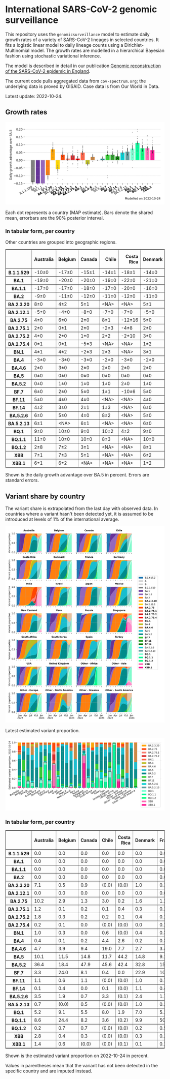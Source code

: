 # International SARS-CoV-2 genomic surveillance

This repository uses the `genomicsurveillance` model to estimate daily growth rates of a variety of SARS-CoV-2 lineages in selected countries. It fits a logistic linear model to daily lineage counts using a Dirichlet-Multinomial model. The growth rates are modelled in a hierarchical Bayesian fashion using stochastic variational inference. 

The model is described in detail in our publication [Genomic reconstruction of the SARS-CoV-2 epidemic in England](https://www.nature.com/articles/s41586-021-04069-y).

The current code pulls aggregated data from `cov-spectrum.org`; the underlying data is proved by GISAID. Case data is from Our World in Data.

Latest update: 2022-10-24.

## Growth rates
![Growth rates](plots/growth-rate-latest.png)

Each dot represents a country (MAP estimate). Bars denote the shared mean, errorbars are the 90% posterior interval.

### In tabular form, per country

Other countries are grouped into geographic regions.

<small><table border="1" class="dataframe">
  <thead>
    <tr style="text-align: right;">
      <th></th>
      <th>Australia</th>
      <th>Belgium</th>
      <th>Canada</th>
      <th>Chile</th>
      <th>Costa Rica</th>
      <th>Denmark</th>
      <th>France</th>
      <th>Germany</th>
      <th>India</th>
      <th>Israel</th>
      <th>Japan</th>
      <th>Mexico</th>
      <th>New Zealand</th>
      <th>Peru</th>
      <th>Russia</th>
      <th>Singapore</th>
      <th>South Africa</th>
      <th>South Korea</th>
      <th>Spain</th>
      <th>Turkey</th>
      <th>USA</th>
      <th>United Kingdom</th>
      <th>Other - Africa</th>
      <th>Other - Asia</th>
      <th>Other - Europe</th>
      <th>Other - North America</th>
      <th>Other - Oceania</th>
      <th>Other - South America</th>
    </tr>
  </thead>
  <tbody>
    <tr>
      <th>B.1.1.529</th>
      <td>-10±0</td>
      <td>-17±0</td>
      <td>-15±1</td>
      <td>-14±1</td>
      <td>-18±1</td>
      <td>-14±0</td>
      <td>-11±0</td>
      <td>-15±0</td>
      <td>-3±0</td>
      <td>-17±0</td>
      <td>-19±2</td>
      <td>-18±3</td>
      <td>-13±1</td>
      <td>-18±1</td>
      <td>-13±0</td>
      <td>&lt;NA&gt;</td>
      <td>-13±0</td>
      <td>-16±7</td>
      <td>-16±1</td>
      <td>-18±0</td>
      <td>-13±0</td>
      <td>-17±0</td>
      <td>-9±0</td>
      <td>-8±0</td>
      <td>-15±0</td>
      <td>-20±0</td>
      <td>&lt;NA&gt;</td>
      <td>-11±0</td>
    </tr>
    <tr>
      <th>BA.1</th>
      <td>-19±0</td>
      <td>-20±0</td>
      <td>-20±0</td>
      <td>-19±0</td>
      <td>-22±0</td>
      <td>-21±0</td>
      <td>-18±0</td>
      <td>-21±0</td>
      <td>-14±0</td>
      <td>-22±0</td>
      <td>-21±0</td>
      <td>-19±0</td>
      <td>-25±0</td>
      <td>-22±0</td>
      <td>-18±0</td>
      <td>-16±0</td>
      <td>-15±0</td>
      <td>-21±0</td>
      <td>-20±0</td>
      <td>-20±0</td>
      <td>-21±0</td>
      <td>-21±0</td>
      <td>-15±0</td>
      <td>-13±0</td>
      <td>-19±0</td>
      <td>-20±0</td>
      <td>-12±0</td>
      <td>-18±0</td>
    </tr>
    <tr>
      <th>BA.1.1</th>
      <td>-17±0</td>
      <td>-17±0</td>
      <td>-18±0</td>
      <td>-17±0</td>
      <td>-20±0</td>
      <td>-16±0</td>
      <td>-16±0</td>
      <td>-18±0</td>
      <td>-12±0</td>
      <td>-19±0</td>
      <td>-18±0</td>
      <td>-17±0</td>
      <td>-14±0</td>
      <td>-21±0</td>
      <td>-17±0</td>
      <td>-8±0</td>
      <td>-13±0</td>
      <td>-17±0</td>
      <td>-17±0</td>
      <td>-15±0</td>
      <td>-19±0</td>
      <td>-18±0</td>
      <td>-14±0</td>
      <td>-12±0</td>
      <td>-16±0</td>
      <td>-18±0</td>
      <td>-17±0</td>
      <td>-17±0</td>
    </tr>
    <tr>
      <th>BA.2</th>
      <td>-9±0</td>
      <td>-11±0</td>
      <td>-12±0</td>
      <td>-11±0</td>
      <td>-12±0</td>
      <td>-11±0</td>
      <td>-8±0</td>
      <td>-11±0</td>
      <td>-4±0</td>
      <td>-11±0</td>
      <td>-10±0</td>
      <td>-10±0</td>
      <td>-9±0</td>
      <td>-13±0</td>
      <td>-12±0</td>
      <td>-4±0</td>
      <td>-8±0</td>
      <td>-9±0</td>
      <td>-9±0</td>
      <td>-8±0</td>
      <td>-11±0</td>
      <td>-11±0</td>
      <td>-7±0</td>
      <td>-7±0</td>
      <td>-10±0</td>
      <td>-11±0</td>
      <td>-12±0</td>
      <td>-10±0</td>
    </tr>
    <tr>
      <th>BA.2.3.20</th>
      <td>8±0</td>
      <td>4±2</td>
      <td>5±1</td>
      <td>&lt;NA&gt;</td>
      <td>&lt;NA&gt;</td>
      <td>5±1</td>
      <td>8±1</td>
      <td>10±1</td>
      <td>8±5</td>
      <td>7±1</td>
      <td>9±1</td>
      <td>&lt;NA&gt;</td>
      <td>2±2</td>
      <td>&lt;NA&gt;</td>
      <td>&lt;NA&gt;</td>
      <td>10±0</td>
      <td>&lt;NA&gt;</td>
      <td>11±1</td>
      <td>5±4</td>
      <td>2±7</td>
      <td>7±0</td>
      <td>5±2</td>
      <td>&lt;NA&gt;</td>
      <td>10±2</td>
      <td>12±0</td>
      <td>&lt;NA&gt;</td>
      <td>&lt;NA&gt;</td>
      <td>&lt;NA&gt;</td>
    </tr>
    <tr>
      <th>BA.2.12.1</th>
      <td>-5±0</td>
      <td>-4±0</td>
      <td>-8±0</td>
      <td>-7±0</td>
      <td>-7±0</td>
      <td>-5±0</td>
      <td>-3±0</td>
      <td>-5±0</td>
      <td>-5±0</td>
      <td>-6±0</td>
      <td>-7±0</td>
      <td>-7±0</td>
      <td>-6±0</td>
      <td>-9±0</td>
      <td>-8±1</td>
      <td>-2±0</td>
      <td>-3±1</td>
      <td>-5±0</td>
      <td>-4±0</td>
      <td>-4±0</td>
      <td>-7±0</td>
      <td>-4±0</td>
      <td>-6±0</td>
      <td>-5±0</td>
      <td>-4±0</td>
      <td>-7±0</td>
      <td>-12±2</td>
      <td>-6±0</td>
    </tr>
    <tr>
      <th>BA.2.75</th>
      <td>4±0</td>
      <td>6±0</td>
      <td>2±0</td>
      <td>8±1</td>
      <td>-12±16</td>
      <td>5±0</td>
      <td>5±0</td>
      <td>5±0</td>
      <td>4±0</td>
      <td>4±0</td>
      <td>3±0</td>
      <td>3±3</td>
      <td>3±0</td>
      <td>1±1</td>
      <td>2±0</td>
      <td>5±0</td>
      <td>0±1</td>
      <td>5±0</td>
      <td>8±0</td>
      <td>5±1</td>
      <td>4±0</td>
      <td>5±0</td>
      <td>-2±3</td>
      <td>5±0</td>
      <td>7±0</td>
      <td>3±2</td>
      <td>&lt;NA&gt;</td>
      <td>6±1</td>
    </tr>
    <tr>
      <th>BA.2.75.1</th>
      <td>2±0</td>
      <td>0±1</td>
      <td>2±0</td>
      <td>-2±3</td>
      <td>-4±8</td>
      <td>2±0</td>
      <td>3±0</td>
      <td>3±0</td>
      <td>4±0</td>
      <td>3±0</td>
      <td>0±0</td>
      <td>&lt;NA&gt;</td>
      <td>1±0</td>
      <td>-7±10</td>
      <td>2±1</td>
      <td>4±0</td>
      <td>-5±6</td>
      <td>3±0</td>
      <td>2±1</td>
      <td>&lt;NA&gt;</td>
      <td>2±0</td>
      <td>2±0</td>
      <td>&lt;NA&gt;</td>
      <td>4±0</td>
      <td>3±0</td>
      <td>&lt;NA&gt;</td>
      <td>&lt;NA&gt;</td>
      <td>&lt;NA&gt;</td>
    </tr>
    <tr>
      <th>BA.2.75.2</th>
      <td>4±0</td>
      <td>2±0</td>
      <td>1±0</td>
      <td>2±2</td>
      <td>-2±10</td>
      <td>3±0</td>
      <td>4±1</td>
      <td>2±0</td>
      <td>8±0</td>
      <td>2±1</td>
      <td>2±1</td>
      <td>&lt;NA&gt;</td>
      <td>3±0</td>
      <td>-2±7</td>
      <td>9±3</td>
      <td>6±0</td>
      <td>&lt;NA&gt;</td>
      <td>2±1</td>
      <td>4±2</td>
      <td>4±2</td>
      <td>3±0</td>
      <td>3±0</td>
      <td>&lt;NA&gt;</td>
      <td>6±1</td>
      <td>4±0</td>
      <td>&lt;NA&gt;</td>
      <td>&lt;NA&gt;</td>
      <td>&lt;NA&gt;</td>
    </tr>
    <tr>
      <th>BA.2.75.4</th>
      <td>0±1</td>
      <td>0±1</td>
      <td>-5±3</td>
      <td>&lt;NA&gt;</td>
      <td>&lt;NA&gt;</td>
      <td>1±2</td>
      <td>3±2</td>
      <td>-2±4</td>
      <td>6±0</td>
      <td>1±6</td>
      <td>-3±3</td>
      <td>&lt;NA&gt;</td>
      <td>&lt;NA&gt;</td>
      <td>&lt;NA&gt;</td>
      <td>&lt;NA&gt;</td>
      <td>5±1</td>
      <td>&lt;NA&gt;</td>
      <td>&lt;NA&gt;</td>
      <td>&lt;NA&gt;</td>
      <td>&lt;NA&gt;</td>
      <td>1±1</td>
      <td>1±1</td>
      <td>&lt;NA&gt;</td>
      <td>&lt;NA&gt;</td>
      <td>5±0</td>
      <td>&lt;NA&gt;</td>
      <td>&lt;NA&gt;</td>
      <td>&lt;NA&gt;</td>
    </tr>
    <tr>
      <th>BN.1</th>
      <td>4±1</td>
      <td>4±2</td>
      <td>-2±3</td>
      <td>2±3</td>
      <td>&lt;NA&gt;</td>
      <td>3±1</td>
      <td>9±2</td>
      <td>7±0</td>
      <td>9±0</td>
      <td>5±1</td>
      <td>6±1</td>
      <td>&lt;NA&gt;</td>
      <td>0±3</td>
      <td>&lt;NA&gt;</td>
      <td>&lt;NA&gt;</td>
      <td>8±0</td>
      <td>&lt;NA&gt;</td>
      <td>8±1</td>
      <td>&lt;NA&gt;</td>
      <td>-2±8</td>
      <td>5±1</td>
      <td>5±1</td>
      <td>&lt;NA&gt;</td>
      <td>9±1</td>
      <td>7±1</td>
      <td>&lt;NA&gt;</td>
      <td>&lt;NA&gt;</td>
      <td>&lt;NA&gt;</td>
    </tr>
    <tr>
      <th>BA.4</th>
      <td>-3±0</td>
      <td>-3±0</td>
      <td>-3±0</td>
      <td>-2±0</td>
      <td>-3±0</td>
      <td>-2±0</td>
      <td>-1±0</td>
      <td>-2±0</td>
      <td>-3±0</td>
      <td>-2±0</td>
      <td>-4±0</td>
      <td>-2±0</td>
      <td>-3±0</td>
      <td>-3±0</td>
      <td>-5±0</td>
      <td>-1±0</td>
      <td>-2±0</td>
      <td>-3±0</td>
      <td>-1±0</td>
      <td>-2±0</td>
      <td>-2±0</td>
      <td>-2±0</td>
      <td>-3±0</td>
      <td>-2±0</td>
      <td>-2±0</td>
      <td>-2±0</td>
      <td>-12±6</td>
      <td>-2±0</td>
    </tr>
    <tr>
      <th>BA.4.6</th>
      <td>2±0</td>
      <td>3±0</td>
      <td>2±0</td>
      <td>2±0</td>
      <td>2±0</td>
      <td>2±0</td>
      <td>3±0</td>
      <td>3±0</td>
      <td>3±0</td>
      <td>3±0</td>
      <td>1±0</td>
      <td>2±0</td>
      <td>2±0</td>
      <td>3±0</td>
      <td>-1±1</td>
      <td>1±0</td>
      <td>0±0</td>
      <td>1±0</td>
      <td>4±0</td>
      <td>3±1</td>
      <td>2±0</td>
      <td>2±0</td>
      <td>-1±0</td>
      <td>4±0</td>
      <td>3±0</td>
      <td>3±0</td>
      <td>&lt;NA&gt;</td>
      <td>4±0</td>
    </tr>
    <tr>
      <th>BA.5</th>
      <td>0±0</td>
      <td>0±0</td>
      <td>0±0</td>
      <td>0±0</td>
      <td>0±0</td>
      <td>0±0</td>
      <td>0±0</td>
      <td>0±0</td>
      <td>0±0</td>
      <td>0±0</td>
      <td>0±0</td>
      <td>0±0</td>
      <td>0±0</td>
      <td>0±0</td>
      <td>0±0</td>
      <td>0±0</td>
      <td>0±0</td>
      <td>0±0</td>
      <td>0±0</td>
      <td>0±0</td>
      <td>0±0</td>
      <td>0±0</td>
      <td>0±0</td>
      <td>0±0</td>
      <td>0±0</td>
      <td>0±0</td>
      <td>0±0</td>
      <td>0±0</td>
    </tr>
    <tr>
      <th>BA.5.2</th>
      <td>0±0</td>
      <td>1±0</td>
      <td>1±0</td>
      <td>1±0</td>
      <td>2±0</td>
      <td>1±0</td>
      <td>1±0</td>
      <td>2±0</td>
      <td>0±0</td>
      <td>1±0</td>
      <td>2±0</td>
      <td>1±0</td>
      <td>0±0</td>
      <td>1±0</td>
      <td>2±0</td>
      <td>1±0</td>
      <td>0±0</td>
      <td>2±0</td>
      <td>1±0</td>
      <td>1±0</td>
      <td>1±0</td>
      <td>1±0</td>
      <td>0±0</td>
      <td>1±0</td>
      <td>1±0</td>
      <td>0±0</td>
      <td>2±0</td>
      <td>0±0</td>
    </tr>
    <tr>
      <th>BF.7</th>
      <td>6±0</td>
      <td>2±0</td>
      <td>5±0</td>
      <td>1±1</td>
      <td>-10±6</td>
      <td>5±0</td>
      <td>5±0</td>
      <td>5±0</td>
      <td>-4±4</td>
      <td>5±0</td>
      <td>5±0</td>
      <td>4±1</td>
      <td>4±0</td>
      <td>5±1</td>
      <td>5±0</td>
      <td>9±1</td>
      <td>-1±1</td>
      <td>9±0</td>
      <td>6±0</td>
      <td>5±1</td>
      <td>5±0</td>
      <td>5±0</td>
      <td>8±1</td>
      <td>5±1</td>
      <td>5±0</td>
      <td>-11±5</td>
      <td>&lt;NA&gt;</td>
      <td>6±0</td>
    </tr>
    <tr>
      <th>BF.11</th>
      <td>5±0</td>
      <td>4±0</td>
      <td>4±0</td>
      <td>&lt;NA&gt;</td>
      <td>&lt;NA&gt;</td>
      <td>4±0</td>
      <td>6±0</td>
      <td>4±0</td>
      <td>&lt;NA&gt;</td>
      <td>3±0</td>
      <td>5±0</td>
      <td>-1±6</td>
      <td>-1±3</td>
      <td>&lt;NA&gt;</td>
      <td>5±1</td>
      <td>7±2</td>
      <td>&lt;NA&gt;</td>
      <td>3±1</td>
      <td>4±0</td>
      <td>1±1</td>
      <td>4±0</td>
      <td>3±0</td>
      <td>&lt;NA&gt;</td>
      <td>7±1</td>
      <td>4±0</td>
      <td>&lt;NA&gt;</td>
      <td>&lt;NA&gt;</td>
      <td>-1±7</td>
    </tr>
    <tr>
      <th>BF.14</th>
      <td>4±2</td>
      <td>3±0</td>
      <td>2±1</td>
      <td>1±3</td>
      <td>&lt;NA&gt;</td>
      <td>6±0</td>
      <td>6±0</td>
      <td>6±0</td>
      <td>5±2</td>
      <td>-2±2</td>
      <td>-1±5</td>
      <td>-1±3</td>
      <td>&lt;NA&gt;</td>
      <td>&lt;NA&gt;</td>
      <td>&lt;NA&gt;</td>
      <td>&lt;NA&gt;</td>
      <td>-2±5</td>
      <td>1±9</td>
      <td>4±2</td>
      <td>1±7</td>
      <td>5±0</td>
      <td>6±0</td>
      <td>&lt;NA&gt;</td>
      <td>&lt;NA&gt;</td>
      <td>3±0</td>
      <td>&lt;NA&gt;</td>
      <td>&lt;NA&gt;</td>
      <td>0±5</td>
    </tr>
    <tr>
      <th>BA.5.2.6</th>
      <td>6±0</td>
      <td>5±0</td>
      <td>4±0</td>
      <td>8±2</td>
      <td>&lt;NA&gt;</td>
      <td>5±0</td>
      <td>5±0</td>
      <td>5±0</td>
      <td>2±0</td>
      <td>5±0</td>
      <td>5±0</td>
      <td>-2±4</td>
      <td>6±0</td>
      <td>&lt;NA&gt;</td>
      <td>4±0</td>
      <td>8±0</td>
      <td>2±0</td>
      <td>5±0</td>
      <td>9±1</td>
      <td>5±0</td>
      <td>4±0</td>
      <td>5±0</td>
      <td>4±1</td>
      <td>6±0</td>
      <td>5±0</td>
      <td>&lt;NA&gt;</td>
      <td>&lt;NA&gt;</td>
      <td>&lt;NA&gt;</td>
    </tr>
    <tr>
      <th>BA.5.2.13</th>
      <td>6±1</td>
      <td>&lt;NA&gt;</td>
      <td>6±1</td>
      <td>&lt;NA&gt;</td>
      <td>&lt;NA&gt;</td>
      <td>6±0</td>
      <td>8±1</td>
      <td>5±0</td>
      <td>&lt;NA&gt;</td>
      <td>&lt;NA&gt;</td>
      <td>&lt;NA&gt;</td>
      <td>&lt;NA&gt;</td>
      <td>&lt;NA&gt;</td>
      <td>&lt;NA&gt;</td>
      <td>&lt;NA&gt;</td>
      <td>10±10</td>
      <td>3±8</td>
      <td>&lt;NA&gt;</td>
      <td>4±2</td>
      <td>1±7</td>
      <td>5±0</td>
      <td>5±0</td>
      <td>&lt;NA&gt;</td>
      <td>9±1</td>
      <td>6±0</td>
      <td>&lt;NA&gt;</td>
      <td>&lt;NA&gt;</td>
      <td>&lt;NA&gt;</td>
    </tr>
    <tr>
      <th>BQ.1</th>
      <td>9±0</td>
      <td>10±0</td>
      <td>9±0</td>
      <td>10±2</td>
      <td>4±2</td>
      <td>9±0</td>
      <td>9±0</td>
      <td>11±0</td>
      <td>4±8</td>
      <td>9±1</td>
      <td>8±1</td>
      <td>-5±8</td>
      <td>4±1</td>
      <td>&lt;NA&gt;</td>
      <td>&lt;NA&gt;</td>
      <td>18±2</td>
      <td>10±1</td>
      <td>8±1</td>
      <td>11±0</td>
      <td>6±3</td>
      <td>9±0</td>
      <td>9±0</td>
      <td>8±0</td>
      <td>7±2</td>
      <td>9±0</td>
      <td>0±3</td>
      <td>&lt;NA&gt;</td>
      <td>2±3</td>
    </tr>
    <tr>
      <th>BQ.1.1</th>
      <td>11±0</td>
      <td>10±0</td>
      <td>10±0</td>
      <td>8±3</td>
      <td>&lt;NA&gt;</td>
      <td>10±0</td>
      <td>10±0</td>
      <td>12±0</td>
      <td>&lt;NA&gt;</td>
      <td>10±1</td>
      <td>12±1</td>
      <td>&lt;NA&gt;</td>
      <td>&lt;NA&gt;</td>
      <td>&lt;NA&gt;</td>
      <td>&lt;NA&gt;</td>
      <td>20±4</td>
      <td>6±1</td>
      <td>14±2</td>
      <td>14±1</td>
      <td>6±2</td>
      <td>10±0</td>
      <td>10±0</td>
      <td>15±0</td>
      <td>19±2</td>
      <td>12±0</td>
      <td>&lt;NA&gt;</td>
      <td>&lt;NA&gt;</td>
      <td>3±6</td>
    </tr>
    <tr>
      <th>BQ.1.2</th>
      <td>2±8</td>
      <td>7±2</td>
      <td>3±1</td>
      <td>&lt;NA&gt;</td>
      <td>&lt;NA&gt;</td>
      <td>8±1</td>
      <td>11±3</td>
      <td>7±1</td>
      <td>&lt;NA&gt;</td>
      <td>4±1</td>
      <td>&lt;NA&gt;</td>
      <td>&lt;NA&gt;</td>
      <td>&lt;NA&gt;</td>
      <td>&lt;NA&gt;</td>
      <td>&lt;NA&gt;</td>
      <td>11±6</td>
      <td>&lt;NA&gt;</td>
      <td>&lt;NA&gt;</td>
      <td>&lt;NA&gt;</td>
      <td>4±4</td>
      <td>9±1</td>
      <td>8±1</td>
      <td>13±1</td>
      <td>&lt;NA&gt;</td>
      <td>12±1</td>
      <td>&lt;NA&gt;</td>
      <td>&lt;NA&gt;</td>
      <td>&lt;NA&gt;</td>
    </tr>
    <tr>
      <th>XBB</th>
      <td>7±1</td>
      <td>7±3</td>
      <td>5±1</td>
      <td>&lt;NA&gt;</td>
      <td>&lt;NA&gt;</td>
      <td>6±2</td>
      <td>8±3</td>
      <td>4±2</td>
      <td>13±0</td>
      <td>2±2</td>
      <td>8±1</td>
      <td>&lt;NA&gt;</td>
      <td>4±2</td>
      <td>&lt;NA&gt;</td>
      <td>&lt;NA&gt;</td>
      <td>16±0</td>
      <td>&lt;NA&gt;</td>
      <td>8±5</td>
      <td>&lt;NA&gt;</td>
      <td>&lt;NA&gt;</td>
      <td>6±1</td>
      <td>5±2</td>
      <td>&lt;NA&gt;</td>
      <td>16±1</td>
      <td>10±1</td>
      <td>&lt;NA&gt;</td>
      <td>&lt;NA&gt;</td>
      <td>&lt;NA&gt;</td>
    </tr>
    <tr>
      <th>XBB.1</th>
      <td>6±1</td>
      <td>6±2</td>
      <td>&lt;NA&gt;</td>
      <td>&lt;NA&gt;</td>
      <td>&lt;NA&gt;</td>
      <td>1±2</td>
      <td>10±7</td>
      <td>2±6</td>
      <td>13±2</td>
      <td>7±6</td>
      <td>3±6</td>
      <td>&lt;NA&gt;</td>
      <td>2±6</td>
      <td>&lt;NA&gt;</td>
      <td>&lt;NA&gt;</td>
      <td>15±0</td>
      <td>&lt;NA&gt;</td>
      <td>4±5</td>
      <td>&lt;NA&gt;</td>
      <td>&lt;NA&gt;</td>
      <td>6±1</td>
      <td>1±3</td>
      <td>&lt;NA&gt;</td>
      <td>12±1</td>
      <td>10±1</td>
      <td>&lt;NA&gt;</td>
      <td>&lt;NA&gt;</td>
      <td>&lt;NA&gt;</td>
    </tr>
  </tbody>
</table></small>

Shown is the daily growth advantage over BA.5 in percent. Errors are standard errors.

## Variant share by country

The variant share is extrapolated from the last day with observed data. In countries where a variant hasn't been detected yet, it is assumed to be introduced at levels of 1% of the international average. 

![Variant share by country](plots/variant-share-latest.png)

Latest estimated variant proportion.

![Variant share by country](plots/variant-share-bar.png)

### In tabular form, per country

<small><table border="1" class="dataframe">
  <thead>
    <tr style="text-align: right;">
      <th></th>
      <th>Australia</th>
      <th>Belgium</th>
      <th>Canada</th>
      <th>Chile</th>
      <th>Costa Rica</th>
      <th>Denmark</th>
      <th>France</th>
      <th>Germany</th>
      <th>India</th>
      <th>Israel</th>
      <th>Japan</th>
      <th>Mexico</th>
      <th>New Zealand</th>
      <th>Peru</th>
      <th>Russia</th>
      <th>Singapore</th>
      <th>South Africa</th>
      <th>South Korea</th>
      <th>Spain</th>
      <th>Turkey</th>
      <th>USA</th>
      <th>United Kingdom</th>
      <th>Other - Africa</th>
      <th>Other - Asia</th>
      <th>Other - Europe</th>
      <th>Other - North America</th>
      <th>Other - Oceania</th>
      <th>Other - South America</th>
    </tr>
  </thead>
  <tbody>
    <tr>
      <th>B.1.1.529</th>
      <td>0.0</td>
      <td>0.0</td>
      <td>0.0</td>
      <td>0.0</td>
      <td>0.0</td>
      <td>0.0</td>
      <td>0.0</td>
      <td>0.0</td>
      <td>0.0</td>
      <td>0.0</td>
      <td>0.0</td>
      <td>0.0</td>
      <td>0.0</td>
      <td>0.0</td>
      <td>0.0</td>
      <td>(0.0)</td>
      <td>0.0</td>
      <td>0.0</td>
      <td>0.0</td>
      <td>0.0</td>
      <td>0.0</td>
      <td>0.0</td>
      <td>0.0</td>
      <td>0.0</td>
      <td>0.0</td>
      <td>0.0</td>
      <td>(0.0)</td>
      <td>0.0</td>
    </tr>
    <tr>
      <th>BA.1</th>
      <td>0.0</td>
      <td>0.0</td>
      <td>0.0</td>
      <td>0.0</td>
      <td>0.0</td>
      <td>0.0</td>
      <td>0.0</td>
      <td>0.0</td>
      <td>0.0</td>
      <td>0.0</td>
      <td>0.0</td>
      <td>0.0</td>
      <td>0.0</td>
      <td>0.0</td>
      <td>0.0</td>
      <td>0.0</td>
      <td>0.0</td>
      <td>0.0</td>
      <td>0.0</td>
      <td>0.0</td>
      <td>0.0</td>
      <td>0.0</td>
      <td>0.0</td>
      <td>0.0</td>
      <td>0.0</td>
      <td>0.0</td>
      <td>0.0</td>
      <td>0.0</td>
    </tr>
    <tr>
      <th>BA.1.1</th>
      <td>0.0</td>
      <td>0.0</td>
      <td>0.0</td>
      <td>0.0</td>
      <td>0.0</td>
      <td>0.0</td>
      <td>0.0</td>
      <td>0.0</td>
      <td>0.0</td>
      <td>0.0</td>
      <td>0.0</td>
      <td>0.0</td>
      <td>0.0</td>
      <td>0.0</td>
      <td>0.0</td>
      <td>0.0</td>
      <td>0.0</td>
      <td>0.0</td>
      <td>0.0</td>
      <td>0.0</td>
      <td>0.0</td>
      <td>0.0</td>
      <td>0.0</td>
      <td>0.0</td>
      <td>0.0</td>
      <td>0.0</td>
      <td>0.0</td>
      <td>0.0</td>
    </tr>
    <tr>
      <th>BA.2</th>
      <td>0.0</td>
      <td>0.0</td>
      <td>0.0</td>
      <td>0.0</td>
      <td>0.0</td>
      <td>0.0</td>
      <td>0.0</td>
      <td>0.0</td>
      <td>0.0</td>
      <td>0.0</td>
      <td>0.0</td>
      <td>0.0</td>
      <td>0.0</td>
      <td>0.0</td>
      <td>0.0</td>
      <td>0.0</td>
      <td>0.0</td>
      <td>0.0</td>
      <td>0.0</td>
      <td>0.0</td>
      <td>0.0</td>
      <td>0.0</td>
      <td>0.0</td>
      <td>0.0</td>
      <td>0.0</td>
      <td>0.0</td>
      <td>0.0</td>
      <td>0.0</td>
    </tr>
    <tr>
      <th>BA.2.3.20</th>
      <td>7.1</td>
      <td>0.5</td>
      <td>0.9</td>
      <td>(0.0)</td>
      <td>(0.0)</td>
      <td>1.0</td>
      <td>0.3</td>
      <td>0.9</td>
      <td>1.3</td>
      <td>2.3</td>
      <td>1.9</td>
      <td>(0.0)</td>
      <td>1.5</td>
      <td>(0.0)</td>
      <td>(0.0)</td>
      <td>4.5</td>
      <td>(0.0)</td>
      <td>11.2</td>
      <td>0.3</td>
      <td>0.6</td>
      <td>1.2</td>
      <td>0.2</td>
      <td>(0.0)</td>
      <td>0.8</td>
      <td>3.0</td>
      <td>(0.0)</td>
      <td>(0.0)</td>
      <td>(0.0)</td>
    </tr>
    <tr>
      <th>BA.2.12.1</th>
      <td>0.0</td>
      <td>0.0</td>
      <td>0.0</td>
      <td>0.0</td>
      <td>0.0</td>
      <td>0.0</td>
      <td>0.0</td>
      <td>0.0</td>
      <td>0.0</td>
      <td>0.0</td>
      <td>0.0</td>
      <td>0.0</td>
      <td>0.0</td>
      <td>0.0</td>
      <td>0.0</td>
      <td>0.0</td>
      <td>0.0</td>
      <td>0.0</td>
      <td>0.0</td>
      <td>0.0</td>
      <td>0.0</td>
      <td>0.0</td>
      <td>0.0</td>
      <td>0.0</td>
      <td>0.0</td>
      <td>0.0</td>
      <td>0.0</td>
      <td>0.0</td>
    </tr>
    <tr>
      <th>BA.2.75</th>
      <td>10.2</td>
      <td>2.9</td>
      <td>1.3</td>
      <td>3.0</td>
      <td>0.2</td>
      <td>1.6</td>
      <td>1.2</td>
      <td>1.6</td>
      <td>18.5</td>
      <td>3.4</td>
      <td>0.8</td>
      <td>0.6</td>
      <td>6.3</td>
      <td>0.4</td>
      <td>0.3</td>
      <td>7.3</td>
      <td>1.1</td>
      <td>4.9</td>
      <td>2.5</td>
      <td>1.5</td>
      <td>2.1</td>
      <td>4.0</td>
      <td>0.0</td>
      <td>6.5</td>
      <td>4.6</td>
      <td>2.2</td>
      <td>(0.0)</td>
      <td>1.7</td>
    </tr>
    <tr>
      <th>BA.2.75.1</th>
      <td>1.2</td>
      <td>0.1</td>
      <td>0.2</td>
      <td>0.1</td>
      <td>0.4</td>
      <td>0.3</td>
      <td>0.1</td>
      <td>0.1</td>
      <td>6.4</td>
      <td>0.5</td>
      <td>0.0</td>
      <td>(0.0)</td>
      <td>0.6</td>
      <td>0.2</td>
      <td>0.1</td>
      <td>2.0</td>
      <td>0.2</td>
      <td>0.4</td>
      <td>0.1</td>
      <td>(0.0)</td>
      <td>0.1</td>
      <td>0.2</td>
      <td>(0.0)</td>
      <td>0.8</td>
      <td>0.2</td>
      <td>(0.0)</td>
      <td>(0.0)</td>
      <td>(0.0)</td>
    </tr>
    <tr>
      <th>BA.2.75.2</th>
      <td>1.8</td>
      <td>0.3</td>
      <td>0.2</td>
      <td>0.2</td>
      <td>0.1</td>
      <td>0.4</td>
      <td>0.1</td>
      <td>0.1</td>
      <td>12.6</td>
      <td>0.6</td>
      <td>0.1</td>
      <td>(0.0)</td>
      <td>2.7</td>
      <td>0.3</td>
      <td>0.6</td>
      <td>1.9</td>
      <td>(0.0)</td>
      <td>0.2</td>
      <td>0.1</td>
      <td>0.8</td>
      <td>0.3</td>
      <td>0.6</td>
      <td>(0.0)</td>
      <td>0.9</td>
      <td>0.4</td>
      <td>(0.0)</td>
      <td>(0.0)</td>
      <td>(0.0)</td>
    </tr>
    <tr>
      <th>BA.2.75.4</th>
      <td>0.2</td>
      <td>0.1</td>
      <td>0.0</td>
      <td>(0.0)</td>
      <td>(0.0)</td>
      <td>0.0</td>
      <td>0.1</td>
      <td>0.0</td>
      <td>0.8</td>
      <td>0.3</td>
      <td>0.0</td>
      <td>(0.0)</td>
      <td>(0.0)</td>
      <td>(0.0)</td>
      <td>(0.0)</td>
      <td>0.1</td>
      <td>(0.0)</td>
      <td>(0.0)</td>
      <td>(0.0)</td>
      <td>(0.0)</td>
      <td>0.0</td>
      <td>0.0</td>
      <td>(0.0)</td>
      <td>(0.0)</td>
      <td>0.1</td>
      <td>(0.0)</td>
      <td>(0.0)</td>
      <td>(0.0)</td>
    </tr>
    <tr>
      <th>BN.1</th>
      <td>1.0</td>
      <td>0.3</td>
      <td>0.0</td>
      <td>0.6</td>
      <td>(0.0)</td>
      <td>0.4</td>
      <td>0.3</td>
      <td>0.5</td>
      <td>6.8</td>
      <td>1.2</td>
      <td>0.4</td>
      <td>(0.0)</td>
      <td>0.2</td>
      <td>(0.0)</td>
      <td>(0.0)</td>
      <td>1.9</td>
      <td>(0.0)</td>
      <td>0.9</td>
      <td>(0.0)</td>
      <td>0.4</td>
      <td>0.1</td>
      <td>0.6</td>
      <td>(0.0)</td>
      <td>1.1</td>
      <td>0.5</td>
      <td>(0.0)</td>
      <td>(0.0)</td>
      <td>(0.0)</td>
    </tr>
    <tr>
      <th>BA.4</th>
      <td>0.4</td>
      <td>0.1</td>
      <td>0.2</td>
      <td>4.4</td>
      <td>2.6</td>
      <td>0.2</td>
      <td>0.3</td>
      <td>0.2</td>
      <td>0.0</td>
      <td>0.5</td>
      <td>0.0</td>
      <td>1.2</td>
      <td>0.5</td>
      <td>0.8</td>
      <td>0.0</td>
      <td>0.0</td>
      <td>5.0</td>
      <td>0.0</td>
      <td>0.3</td>
      <td>0.1</td>
      <td>0.4</td>
      <td>0.3</td>
      <td>0.0</td>
      <td>0.1</td>
      <td>0.2</td>
      <td>0.6</td>
      <td>0.7</td>
      <td>0.9</td>
    </tr>
    <tr>
      <th>BA.4.6</th>
      <td>4.7</td>
      <td>3.9</td>
      <td>9.4</td>
      <td>19.0</td>
      <td>7.7</td>
      <td>2.7</td>
      <td>3.4</td>
      <td>2.2</td>
      <td>0.0</td>
      <td>2.3</td>
      <td>0.2</td>
      <td>3.3</td>
      <td>6.8</td>
      <td>34.9</td>
      <td>0.0</td>
      <td>0.0</td>
      <td>4.9</td>
      <td>0.1</td>
      <td>6.7</td>
      <td>0.3</td>
      <td>10.9</td>
      <td>4.6</td>
      <td>0.0</td>
      <td>1.0</td>
      <td>2.5</td>
      <td>64.3</td>
      <td>(0.1)</td>
      <td>40.8</td>
    </tr>
    <tr>
      <th>BA.5</th>
      <td>10.1</td>
      <td>11.5</td>
      <td>14.8</td>
      <td>11.7</td>
      <td>44.2</td>
      <td>14.8</td>
      <td>9.1</td>
      <td>18.1</td>
      <td>0.0</td>
      <td>10.0</td>
      <td>4.8</td>
      <td>40.3</td>
      <td>20.9</td>
      <td>34.9</td>
      <td>4.4</td>
      <td>0.4</td>
      <td>46.5</td>
      <td>2.5</td>
      <td>17.0</td>
      <td>6.5</td>
      <td>15.7</td>
      <td>11.2</td>
      <td>0.1</td>
      <td>2.1</td>
      <td>15.0</td>
      <td>11.5</td>
      <td>12.0</td>
      <td>15.1</td>
    </tr>
    <tr>
      <th>BA.5.2</th>
      <td>36.4</td>
      <td>18.4</td>
      <td>47.9</td>
      <td>45.6</td>
      <td>42.4</td>
      <td>32.8</td>
      <td>15.0</td>
      <td>37.7</td>
      <td>0.5</td>
      <td>41.4</td>
      <td>83.9</td>
      <td>49.9</td>
      <td>49.9</td>
      <td>26.0</td>
      <td>84.9</td>
      <td>4.6</td>
      <td>15.8</td>
      <td>64.7</td>
      <td>20.1</td>
      <td>51.5</td>
      <td>36.6</td>
      <td>21.6</td>
      <td>0.2</td>
      <td>34.6</td>
      <td>32.5</td>
      <td>19.0</td>
      <td>86.5</td>
      <td>21.4</td>
    </tr>
    <tr>
      <th>BF.7</th>
      <td>3.3</td>
      <td>24.0</td>
      <td>8.1</td>
      <td>0.4</td>
      <td>0.0</td>
      <td>22.9</td>
      <td>10.6</td>
      <td>18.3</td>
      <td>0.0</td>
      <td>9.1</td>
      <td>1.7</td>
      <td>1.3</td>
      <td>2.3</td>
      <td>2.2</td>
      <td>5.8</td>
      <td>0.5</td>
      <td>0.2</td>
      <td>2.4</td>
      <td>11.1</td>
      <td>2.9</td>
      <td>5.3</td>
      <td>8.3</td>
      <td>1.4</td>
      <td>0.4</td>
      <td>15.0</td>
      <td>0.0</td>
      <td>(0.1)</td>
      <td>16.6</td>
    </tr>
    <tr>
      <th>BF.11</th>
      <td>1.1</td>
      <td>0.6</td>
      <td>1.1</td>
      <td>(0.0)</td>
      <td>(0.0)</td>
      <td>1.0</td>
      <td>0.7</td>
      <td>1.0</td>
      <td>(0.0)</td>
      <td>0.4</td>
      <td>0.2</td>
      <td>0.5</td>
      <td>0.2</td>
      <td>(0.0)</td>
      <td>0.2</td>
      <td>0.1</td>
      <td>(0.0)</td>
      <td>0.1</td>
      <td>0.6</td>
      <td>0.2</td>
      <td>1.1</td>
      <td>3.3</td>
      <td>(0.0)</td>
      <td>0.2</td>
      <td>1.0</td>
      <td>(0.0)</td>
      <td>(0.0)</td>
      <td>0.5</td>
    </tr>
    <tr>
      <th>BF.14</th>
      <td>0.1</td>
      <td>0.4</td>
      <td>0.0</td>
      <td>0.1</td>
      <td>(0.0)</td>
      <td>1.1</td>
      <td>0.4</td>
      <td>1.7</td>
      <td>0.0</td>
      <td>0.0</td>
      <td>0.0</td>
      <td>0.3</td>
      <td>(0.0)</td>
      <td>(0.0)</td>
      <td>(0.0)</td>
      <td>(0.0)</td>
      <td>0.4</td>
      <td>0.4</td>
      <td>0.6</td>
      <td>0.4</td>
      <td>0.3</td>
      <td>0.7</td>
      <td>(0.0)</td>
      <td>(0.0)</td>
      <td>2.1</td>
      <td>(0.0)</td>
      <td>(0.0)</td>
      <td>0.5</td>
    </tr>
    <tr>
      <th>BA.5.2.6</th>
      <td>3.5</td>
      <td>1.9</td>
      <td>0.7</td>
      <td>3.3</td>
      <td>(0.1)</td>
      <td>2.4</td>
      <td>1.7</td>
      <td>2.1</td>
      <td>0.0</td>
      <td>3.4</td>
      <td>1.1</td>
      <td>0.4</td>
      <td>3.4</td>
      <td>(0.1)</td>
      <td>3.1</td>
      <td>2.4</td>
      <td>3.2</td>
      <td>1.8</td>
      <td>3.3</td>
      <td>14.2</td>
      <td>1.9</td>
      <td>5.3</td>
      <td>0.1</td>
      <td>21.1</td>
      <td>2.3</td>
      <td>(0.1)</td>
      <td>(0.1)</td>
      <td>(0.1)</td>
    </tr>
    <tr>
      <th>BA.5.2.13</th>
      <td>0.7</td>
      <td>(0.0)</td>
      <td>0.5</td>
      <td>(0.0)</td>
      <td>(0.0)</td>
      <td>1.0</td>
      <td>0.3</td>
      <td>0.2</td>
      <td>(0.0)</td>
      <td>(0.0)</td>
      <td>(0.0)</td>
      <td>(0.0)</td>
      <td>(0.0)</td>
      <td>(0.0)</td>
      <td>(0.0)</td>
      <td>0.1</td>
      <td>1.0</td>
      <td>(0.0)</td>
      <td>0.4</td>
      <td>0.5</td>
      <td>0.2</td>
      <td>3.1</td>
      <td>(0.0)</td>
      <td>0.5</td>
      <td>0.4</td>
      <td>(0.0)</td>
      <td>(0.0)</td>
      <td>(0.0)</td>
    </tr>
    <tr>
      <th>BQ.1</th>
      <td>5.2</td>
      <td>9.1</td>
      <td>5.5</td>
      <td>8.0</td>
      <td>1.9</td>
      <td>7.0</td>
      <td>5.3</td>
      <td>6.1</td>
      <td>1.5</td>
      <td>5.3</td>
      <td>0.6</td>
      <td>1.9</td>
      <td>2.5</td>
      <td>(0.1)</td>
      <td>(0.1)</td>
      <td>0.8</td>
      <td>10.3</td>
      <td>1.8</td>
      <td>14.2</td>
      <td>4.5</td>
      <td>10.6</td>
      <td>13.0</td>
      <td>3.5</td>
      <td>1.5</td>
      <td>6.9</td>
      <td>1.9</td>
      <td>(0.1)</td>
      <td>0.6</td>
    </tr>
    <tr>
      <th>BQ.1.1</th>
      <td>8.6</td>
      <td>24.4</td>
      <td>8.2</td>
      <td>3.6</td>
      <td>(0.2)</td>
      <td>9.9</td>
      <td>50.5</td>
      <td>8.5</td>
      <td>(0.1)</td>
      <td>16.8</td>
      <td>3.4</td>
      <td>(0.2)</td>
      <td>(0.2)</td>
      <td>(0.2)</td>
      <td>(0.2)</td>
      <td>2.1</td>
      <td>11.5</td>
      <td>7.3</td>
      <td>22.8</td>
      <td>12.6</td>
      <td>11.4</td>
      <td>21.5</td>
      <td>84.7</td>
      <td>8.8</td>
      <td>10.8</td>
      <td>(0.2)</td>
      <td>(0.2)</td>
      <td>1.6</td>
    </tr>
    <tr>
      <th>BQ.1.2</th>
      <td>0.2</td>
      <td>0.7</td>
      <td>0.7</td>
      <td>(0.0)</td>
      <td>(0.0)</td>
      <td>0.2</td>
      <td>0.5</td>
      <td>0.5</td>
      <td>(0.0)</td>
      <td>0.8</td>
      <td>(0.0)</td>
      <td>(0.0)</td>
      <td>(0.0)</td>
      <td>(0.0)</td>
      <td>(0.0)</td>
      <td>0.1</td>
      <td>(0.0)</td>
      <td>(0.0)</td>
      <td>(0.0)</td>
      <td>3.0</td>
      <td>1.2</td>
      <td>1.2</td>
      <td>9.9</td>
      <td>(0.0)</td>
      <td>1.0</td>
      <td>(0.0)</td>
      <td>(0.0)</td>
      <td>(0.0)</td>
    </tr>
    <tr>
      <th>XBB</th>
      <td>2.8</td>
      <td>0.4</td>
      <td>0.3</td>
      <td>(0.0)</td>
      <td>(0.0)</td>
      <td>0.3</td>
      <td>0.1</td>
      <td>0.1</td>
      <td>48.3</td>
      <td>0.3</td>
      <td>0.6</td>
      <td>(0.0)</td>
      <td>1.5</td>
      <td>(0.0)</td>
      <td>(0.0)</td>
      <td>17.1</td>
      <td>(0.0)</td>
      <td>0.6</td>
      <td>(0.0)</td>
      <td>(0.0)</td>
      <td>0.3</td>
      <td>0.2</td>
      <td>(0.0)</td>
      <td>5.4</td>
      <td>0.9</td>
      <td>(0.0)</td>
      <td>(0.0)</td>
      <td>(0.0)</td>
    </tr>
    <tr>
      <th>XBB.1</th>
      <td>1.4</td>
      <td>0.6</td>
      <td>(0.0)</td>
      <td>(0.0)</td>
      <td>(0.1)</td>
      <td>0.1</td>
      <td>0.1</td>
      <td>0.0</td>
      <td>3.1</td>
      <td>1.4</td>
      <td>0.2</td>
      <td>(0.1)</td>
      <td>0.6</td>
      <td>(0.0)</td>
      <td>(0.0)</td>
      <td>54.2</td>
      <td>(0.0)</td>
      <td>0.7</td>
      <td>(0.0)</td>
      <td>(0.0)</td>
      <td>0.2</td>
      <td>0.0</td>
      <td>(0.0)</td>
      <td>14.2</td>
      <td>0.3</td>
      <td>(0.0)</td>
      <td>(0.1)</td>
      <td>(0.0)</td>
    </tr>
  </tbody>
</table></small>

Shown is the estimated variant proportion on 2022-10-24 in percent. 

Values in parentheses mean that the variant has not been detected in the specific country and are imputed instead.

